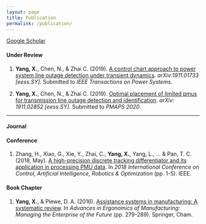 ```yaml
---
layout: page
title: Publication
permalink: /publication/
---
```

[Google Scholar](https://scholar.google.com/citations?user=pWnVbHQAAAAJ&hl=en)
#### Under Review
1. **Yang, X.**, Chen, N., & Zhai C. (2019). [A control chart approach to power system line outage detection under transient dynamics](https://arxiv.org/abs/1911.01733). *arXiv:1911.01733 [eess.SY]*. 
Submitted to *IEEE Transactions on Power Systems*.

2. **Yang, X.**, Chen, N., & Zhai C. (2019). [Optimal placement of limited pmus for transmission line outage detection and identification](https://arxiv.org/abs/1911.02852). *arXiv: 1911.02852 [eess.SY]*. 
Submitted to *PMAPS 2020*.

----

#### Journal


#### Conference
1. Zhang, H., Xiao, G., Xie, Y., Zhai, C., **Yang, X.**, Yang, L., ... & Pan, T. C. (2018, May). [A high-precision discrete tracking differentiator and its application in processing PMU data](https://ieeexplore.ieee.org/abstract/document/8698409/). In *2018 International Conference on Control, Artificial Intelligence, Robotics & Optimization* (pp. 1-5). IEEE.

#### Book Chapter
1. **Yang, X.**, & Plewe, D. A. (2016). [Assistance systems in manufacturing: A systematic review](https://link.springer.com/chapter/10.1007/978-3-319-41697-7_25). In *Advances in Ergonomics of Manufacturing: Managing the Enterprise of the Future* (pp. 279-289). Springer, Cham.
